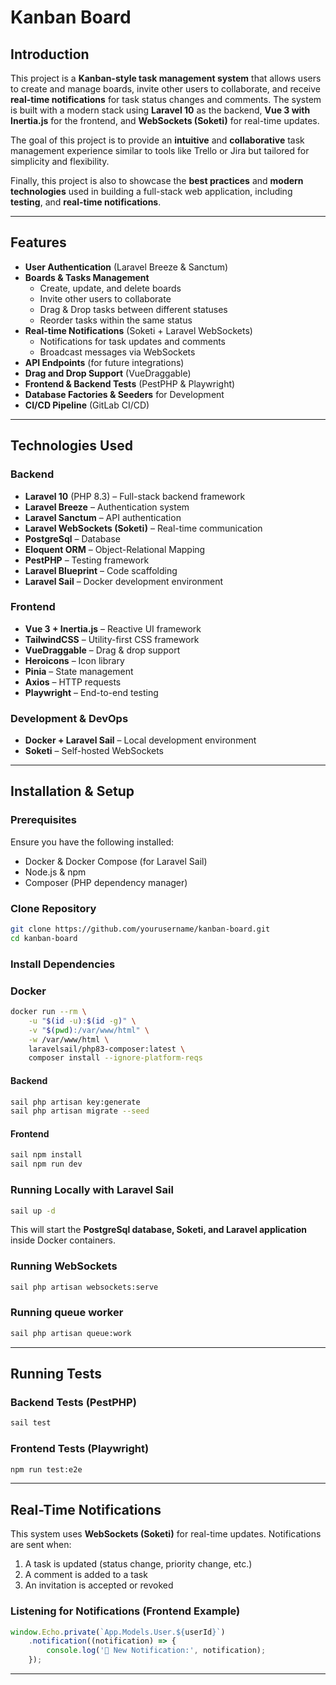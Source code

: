 # Kanban Board

## Introduction

This project is a **Kanban-style task management system** that allows users to create and manage boards, invite other users to collaborate, and receive **real-time notifications** for task status changes and comments. The system is built with a modern stack using **Laravel 10** as the backend, **Vue 3 with Inertia.js** for the frontend, and **WebSockets (Soketi)** for real-time updates.

The goal of this project is to provide an **intuitive** and **collaborative** task management experience similar to tools like Trello or Jira but tailored for simplicity and flexibility.

Finally, this project is also to showcase the **best practices** and **modern technologies** used in building a full-stack web application, including **testing**, and **real-time notifications**.

---

## Features

- **User Authentication** (Laravel Breeze & Sanctum)
- **Boards & Tasks Management**
  - Create, update, and delete boards
  - Invite other users to collaborate
  - Drag & Drop tasks between different statuses
  - Reorder tasks within the same status
- **Real-time Notifications** (Soketi + Laravel WebSockets)
  - Notifications for task updates and comments
  - Broadcast messages via WebSockets
- **API Endpoints** (for future integrations)
- **Drag and Drop Support** (VueDraggable)
- **Frontend & Backend Tests** (PestPHP & Playwright)
- **Database Factories & Seeders** for Development
- **CI/CD Pipeline** (GitLab CI/CD)

---

## Technologies Used

### Backend
- **Laravel 10** (PHP 8.3) – Full-stack backend framework
- **Laravel Breeze** – Authentication system
- **Laravel Sanctum** – API authentication
- **Laravel WebSockets (Soketi)** – Real-time communication
- **PostgreSql** – Database
- **Eloquent ORM** – Object-Relational Mapping
- **PestPHP** – Testing framework
- **Laravel Blueprint** – Code scaffolding
- **Laravel Sail** – Docker development environment

### Frontend
- **Vue 3 + Inertia.js** – Reactive UI framework
- **TailwindCSS** – Utility-first CSS framework
- **VueDraggable** – Drag & drop support
- **Heroicons** – Icon library
- **Pinia** – State management
- **Axios** – HTTP requests
- **Playwright** – End-to-end testing

### Development & DevOps
- **Docker + Laravel Sail** – Local development environment
- **Soketi** – Self-hosted WebSockets

---

## Installation & Setup

### Prerequisites
Ensure you have the following installed:
- Docker & Docker Compose (for Laravel Sail)
- Node.js & npm
- Composer (PHP dependency manager)

### Clone Repository
```bash
git clone https://github.com/yourusername/kanban-board.git
cd kanban-board
```

### Install Dependencies

### Docker
```bash
docker run --rm \
    -u "$(id -u):$(id -g)" \
    -v "$(pwd):/var/www/html" \
    -w /var/www/html \
    laravelsail/php83-composer:latest \
    composer install --ignore-platform-reqs
```

#### Backend
```bash
sail php artisan key:generate
sail php artisan migrate --seed
```

#### Frontend
```bash
sail npm install
sail npm run dev
```

### Running Locally with Laravel Sail
```bash
sail up -d
```

This will start the **PostgreSql database, Soketi, and Laravel application** inside Docker containers.

### Running WebSockets
```bash
sail php artisan websockets:serve
```

### Running queue worker
```bash
sail php artisan queue:work
```

---

## Running Tests

### Backend Tests (PestPHP)
```bash
sail test
```

### Frontend Tests (Playwright)
```bash
npm run test:e2e
```

---

## Real-Time Notifications

This system uses **WebSockets (Soketi)** for real-time updates. Notifications are sent when:
1. A task is updated (status change, priority change, etc.)
2. A comment is added to a task
3. An invitation is accepted or revoked

### Listening for Notifications (Frontend Example)
```js
window.Echo.private(`App.Models.User.${userId}`)
    .notification((notification) => {
        console.log('📩 New Notification:', notification);
    });
```

---
